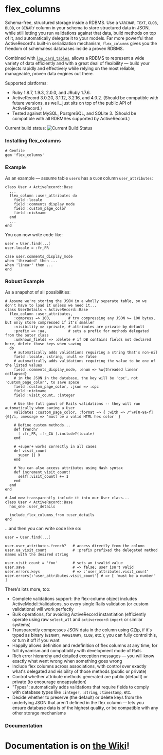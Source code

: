 # flex_columns

Schema-free, structured storage inside a RDBMS. Use a `VARCHAR`, `TEXT`, `CLOB`, `BLOB`, or `BINARY` column in your
schema to store structured data in JSON, while still letting you run validations against that data, build methods on
top of it, and automatically delegate it to your models. Far more powerful than ActiveRecord's built-in serialization
mechanism, `flex_columns` gives you the freedom of schemaless databases inside a proven RDBMS.

Combined with [`low_card_tables`](https://github.com/ageweke/low_card_tables), allows a RDBMS to represent a wide
variety of data efficiently and with a great deal of flexibility &mdash; build your projects rapidly and effectively
while relying on the most reliable, manageable, proven data engines out there.

Supported platforms:

* Ruby 1.8.7, 1.9.3, 2.0.0, and JRuby 1.7.6.
* ActiveRecord 3.0.20, 3.1.12, 3.2.16, and 4.0.2. (Should be compatible with future versions, as well...just sits on top of the public API of ActiveRecord.)
* Tested against MySQL, PostgreSQL, and SQLite 3. (Should be compatible with all RDBMSes supported by ActiveRecord.)

Current build status: ![Current Build Status](https://api.travis-ci.org/ageweke/flex_columns.png?branch=master)

### Installing flex_columns

    # Gemfile
    gem 'flex_columns'

### Example

As an example &mdash; assume table `users` has a `CLOB` column `user_attributes`:

    class User < ActiveRecord::Base
      ...
      flex_column :user_attributes do
        field :locale
        field :comments_display_mode
        field :custom_page_color
        field :nickname
      end
      ...
    end

You can now write code like:

    user = User.find(...)
    user.locale = :fr_FR

    case user.comments_display_mode
    when 'threaded' then ...
    when 'linear' then ...
    end

### Robust Example

As a snapshot of all possibilities:

    # Assume we're storing the JSON in a wholly separate table, so we don't have to load it unless we need it...
    class UserDetails < ActiveRecord::Base
      flex_column :user_attributes,
        :compress => 100,        # try compressing any JSON >= 100 bytes, but only store compressed if it's smaller
        :visibility => :private, # attributes are private by default
        :prefix => :ua,          # sets a prefix for methods delegated from the outer class
        :unknown_fields => :delete # if DB contains fields not declared here, delete those keys when saving
      do
        # automatically adds validations requiring a string that's non-nil
        field :locale, :string, :null => false
        # automatically adds validations requiring the value to be one of the listed values
        field :comments_display_mode, :enum => %w{threaded linear collapsed}
        # in the JSON in the database, the key will be 'cpc', not 'custom_page_color', to save space
        field :custom_page_color, :json => :cpc
        field :nickname
        field :visit_count, :integer

        # Use the full gamut of Rails validations -- they will run automatically when saving a User
        validates :custom_page_color, :format => { :with => /^\#[0-9a-f]{6}/i, :message => 'must be a valid HTML hex color' }

        # Define custom methods...
        def french?
          [ :fr_FR, :fr_CA ].include?(locale)
        end

        # +super+ works correctly in all cases
        def visit_count
          super || 0
        end

        # You can also access attributes using Hash syntax
        def increment_visit_count!
          self[:visit_count] += 1
        end
      end
    end

    # And now transparently include it into our User class...
    class User < ActiveRecord::Base
      has_one :user_details

      include_flex_columns_from :user_details
    end

...and then you can write code like so:

    user = User.find(...)

    user.user_attributes.french?   # access directly from the column
    user.ua_visit_count            # :prefix prefixed the delegated method names with the desired string

    user.visit_count = 'foo'       # sets an invalid value
    user.save                      # => false; user isn't valid
    user.errors.keys               # => :'user_attributes.visit_count'
    user.errors[:'user_attributes.visit_count'] # => [ 'must be a number' ]

There's lots more, too:

* Complete validations support: the flex-column object includes ActiveModel::Validations, so every single Rails validation (or custom validations) will work perfectly
* Bulk operations, for avoiding ActiveRecord instantiation (efficiently operate using raw `select_all` and `activerecord-import` or similar systems)
* Transparently compresses JSON data in the column using GZip, if it's typed as binary (`BINARY`, `VARBINARY`, `CLOB`, etc.); you can fully control this, or turn it off if you want
* Happily allows definition and redefinition of flex columns at any time, for full dynamism and compatibility with development mode of Rails
* Rich error hierarchy and detailed exception messages &mdash; you will know exactly what went wrong when something goes wrong
* Include flex columns across associations, with control over exactly what's delegated and visibility of those methods (public or private)
* Control whether attribute methods generated are public (default) or private (to encourage encapsulation)
* "Types": automatically adds validations that require fields to comply with database types like `:integer`, `:string`, `:timestamp`, etc.
* Decide whether to preserve (the default) or delete keys from the underlying JSON that aren't defined in the flex column &mdash; lets you ensure database data is of the highest quality, or be compatible with any other storage mechanisms

### Documentation

# Documentation is on [the Wiki](https://github.com/ageweke/flex_columns/wiki)!
